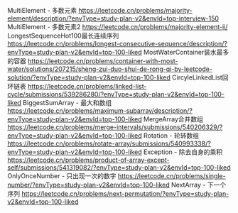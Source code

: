 MultiElement - 多数元素
https://leetcode.cn/problems/majority-element/description/?envType=study-plan-v2&envId=top-interview-150
MultiElement - 多数元素2
https://leetcode.cn/problems/majority-element-ii/
LongestSequenceHot100最长连续序列
https://leetcode.cn/problems/longest-consecutive-sequence/description/?envType=study-plan-v2&envId=top-100-liked
MostWaterContainer装水最多的容器
https://leetcode.cn/problems/container-with-most-water/solutions/207215/sheng-zui-duo-shui-de-rong-qi-by-leetcode-solution/?envType=study-plan-v2&envId=top-100-liked
CircyleLinkedList回环链表
https://leetcode.cn/problems/linked-list-cycle/submissions/539286280/?envType=study-plan-v2&envId=top-100-liked
BiggestSumArray - 最大和数组
https://leetcode.cn/problems/maximum-subarray/description/?envType=study-plan-v2&envId=top-100-liked
MergeArray合并数组
https://leetcode.cn/problems/merge-intervals/submissions/540206329/?envType=study-plan-v2&envId=top-100-liked
Rotation - 轮转数组
https://leetcode.cn/problems/rotate-array/submissions/540993338/?envType=study-plan-v2&envId=top-100-liked
Exception - 除去自身的乘积
https://leetcode.cn/problems/product-of-array-except-self/submissions/541319082/?envType=study-plan-v2&envId=top-100-liked
OnlyOnceNumber - 只出现一次的数字
https://leetcode.cn/problems/single-number/?envType=study-plan-v2&envId=top-100-liked
NextArray - 下一个序列
https://leetcode.cn/problems/next-permutation/?envType=study-plan-v2&envId=top-100-liked